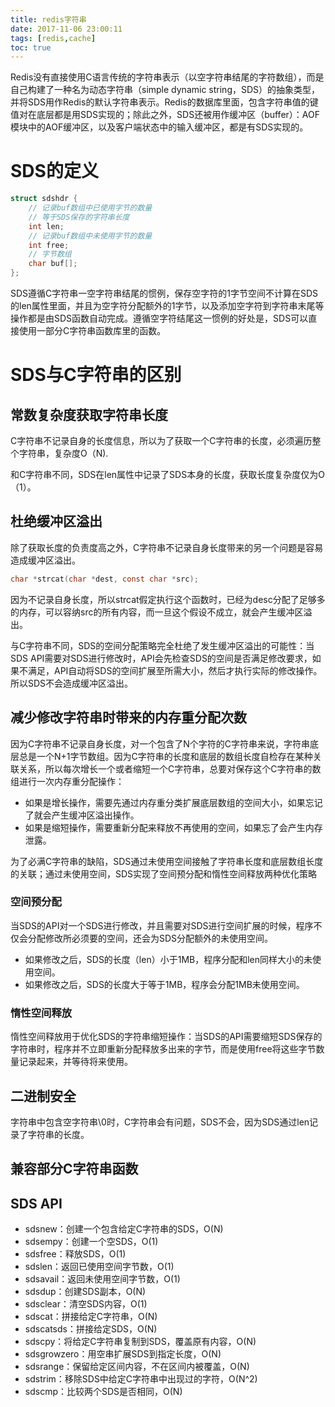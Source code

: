 ```yaml
---
title: redis字符串
date: 2017-11-06 23:00:11
tags: [redis,cache]
toc: true
---
```


Redis没有直接使用C语言传统的字符串表示（以空字符串结尾的字符数组），而是自己构建了一种名为动态字符串（simple dynamic string，SDS）的抽象类型，并将SDS用作Redis的默认字符串表示。Redis的数据库里面，包含字符串值的键值对在底层都是用SDS实现的；除此之外，SDS还被用作缓冲区（buffer）：AOF模块中的AOF缓冲区，以及客户端状态中的输入缓冲区，都是有SDS实现的。

<!-- more -->

# SDS的定义

```c
struct sdshdr {
    // 记录buf数组中已使用字节的数量
    // 等于SDS保存的字符串长度
    int len;
    // 记录buf数组中未使用字节的数量
    int free;
    // 字节数组
    char buf[];
};
```

SDS遵循C字符串一空字符串结尾的惯例，保存空字符的1字节空间不计算在SDS的len属性里面，并且为空字符分配额外的1字节，以及添加空字符到字符串末尾等操作都是由SDS函数自动完成。遵循空字符结尾这一惯例的好处是，SDS可以直接使用一部分C字符串函数库里的函数。

# SDS与C字符串的区别

## 常数复杂度获取字符串长度

C字符串不记录自身的长度信息，所以为了获取一个C字符串的长度，必须遍历整个字符串，复杂度O（N).

和C字符串不同，SDS在len属性中记录了SDS本身的长度，获取长度复杂度仅为O（1）。

## 杜绝缓冲区溢出

除了获取长度的负责度高之外，C字符串不记录自身长度带来的另一个问题是容易造成缓冲区溢出。

```c
char *strcat(char *dest, const char *src);
```

因为不记录自身长度，所以strcat假定执行这个函数时，已经为desc分配了足够多的内存，可以容纳src的所有内容，而一旦这个假设不成立，就会产生缓冲区溢出。

与C字符串不同，SDS的空间分配策略完全杜绝了发生缓冲区溢出的可能性：当SDS API需要对SDS进行修改时，API会先检查SDS的空间是否满足修改要求，如果不满足，API自动将SDS的空间扩展至所需大小，然后才执行实际的修改操作。所以SDS不会造成缓冲区溢出。

## 减少修改字符串时带来的内存重分配次数

因为C字符串不记录自身长度，对一个包含了N个字符的C字符串来说，字符串底层总是一个N+1字节数组。因为C字符串的长度和底层的数组长度自检存在某种关联关系，所以每次增长一个或者缩短一个C字符串，总要对保存这个C字符串的数组进行一次内存重分配操作：

* 如果是增长操作，需要先通过内存重分类扩展底层数组的空间大小，如果忘记了就会产生缓冲区溢出操作。
* 如果是缩短操作，需要重新分配来释放不再使用的空间，如果忘了会产生内存泄露。

为了必满C字符串的缺陷，SDS通过未使用空间接触了字符串长度和底层数组长度的关联；通过未使用空间，SDS实现了空间预分配和惰性空间释放两种优化策略

### 空间预分配

当SDS的API对一个SDS进行修改，并且需要对SDS进行空间扩展的时候，程序不仅会分配修改所必须要的空间，还会为SDS分配额外的未使用空间。

* 如果修改之后，SDS的长度（len）小于1MB，程序分配和len同样大小的未使用空间。
* 如果修改之后，SDS的长度大于等于1MB，程序会分配1MB未使用空间。

### 惰性空间释放

惰性空间释放用于优化SDS的字符串缩短操作：当SDS的API需要缩短SDS保存的字符串时，程序并不立即重新分配释放多出来的字节，而是使用free将这些字节数量记录起来，并等待将来使用。

## 二进制安全

字符串中包含空字符串\0时，C字符串会有问题，SDS不会，因为SDS通过len记录了字符串的长度。

## 兼容部分C字符串函数

## SDS API

* sdsnew：创建一个包含给定C字符串的SDS，O(N)
* sdsempy：创建一个空SDS，O(1)
* sdsfree：释放SDS，O(1)
* sdslen：返回已使用空间字节数，O(1)
* sdsavail：返回未使用空间字节数，O(1)
* sdsdup：创建SDS副本，O(N)
* sdsclear：清空SDS内容，O(1)
* sdscat：拼接给定C字符串，O(N)
* sdscatsds：拼接给定SDS，O(N)
* sdscpy：将给定C字符串复制到SDS，覆盖原有内容，O(N)
* sdsgrowzero：用空串扩展SDS到指定长度，O(N)
* sdsrange：保留给定区间内容，不在区间内被覆盖，O(N)
* sdstrim：移除SDS中给定C字符串中出现过的字符，O(N^2)
* sdscmp：比较两个SDS是否相同，O(N)

